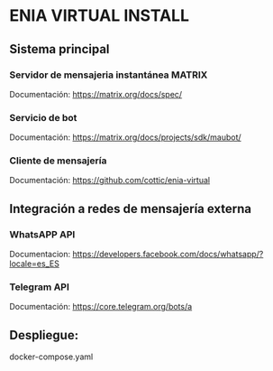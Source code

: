 # ENIA VIRTUAL INSTALL

## Sistema principal

### Servidor de mensajeria instantánea MATRIX 
Documentación: https://matrix.org/docs/spec/

### Servicio de bot
Documentación: https://matrix.org/docs/projects/sdk/maubot/

### Cliente de mensajería
Documentación: https://github.com/cottic/enia-virtual

## Integración a redes de mensajería externa

### WhatsAPP API
Documentacion: https://developers.facebook.com/docs/whatsapp/?locale=es_ES

### Telegram API
Documentación: https://core.telegram.org/bots/a


## Despliegue:

docker-compose.yaml



